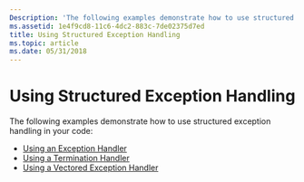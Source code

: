 ```yaml
---
Description: 'The following examples demonstrate how to use structured exception handling in your code:'
ms.assetid: 1e4f9cd8-11c6-4dc2-883c-7de02375d7ed
title: Using Structured Exception Handling
ms.topic: article
ms.date: 05/31/2018
---
```


# Using Structured Exception Handling

The following examples demonstrate how to use structured exception handling in your code:

-   [Using an Exception Handler](using-an-exception-handler.md)
-   [Using a Termination Handler](using-a-termination-handler.md)
-   [Using a Vectored Exception Handler](using-a-vectored-exception-handler.md)

 

 



